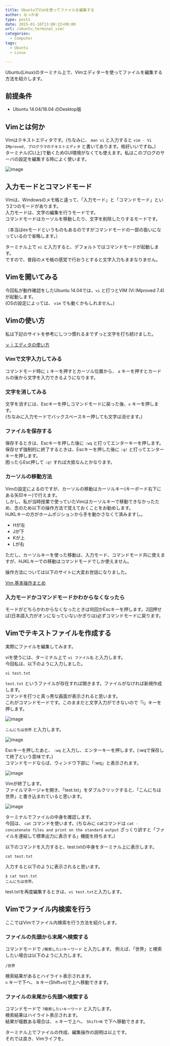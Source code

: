 ```yaml
---
title: UbuntuでVimを使ってファイルを編集する
author: なっかあ
type: posts
date: 2015-01-16T13:00:22+09:00
url: /ubuntu_terminal_vim/
categories:
  - Computer
tags:
  - Ubuntu
  - Linux

---
```


Ubuntu(Linux)のターミナル上で、Vimエディターを使ってファイルを編集する方法を紹介します。

## 前提条件

* Ubuntu 14.04/18.04 のDesktop版

## Vimとは何か

Vimはテキストエディタです。(ちなみに、 `man vi` と入力すると `vim - Vi IMproved, プログラマのテキストエディタ` と書いてあります。格好いいですね。)  
ターミナル(CLI上)で動くためGUI環境がなくても使えます。私はこのブログのサーバの設定を編集する時によく使います。

![image](/img/wp/ubuntu1804-vim-1024x798.png)

## 入力モードとコマンドモード

Vimは、Windowsのメモ帳と違って、「入力モード」と「コマンドモード」という2つのモードがあります。  
入力モードは、文字の編集を行うモードです。  
コマンドモードはカーソルを移動したり、文字を削除したりするモードです。  

（本当はexモードというものもあるのですがコマンドモードの一部の扱いになっているので省略します。）

ターミナル上で `vi` と入力すると、デフォルトではコマンドモードが起動します。  
ですので、普段のメモ帳の感覚で行おうとすると文字入力もままなりません。

## Vimを開いてみる

今回私が動作確認をしたUbuntu 14.04では、`vi` と打つとVIM (Vi IMproved 7.4)が起動します。  
(OSの設定によっては、 `vim` でも動くかもしれません。)

## Vimの使い方
 
私は下記のサイトを参考にしつつ慣れるまでずっと文字を打ち続けました。
  
[ｖｉエディタの使い方](http://net-newbie.com/linux/commands/vi.html)

### Vimで文字入力してみる

コマンドモード時に `i` キーを押すとカーソル位置から、 `a` キーを押すとカードルの後から文字を入力できるようになります。

### 文字を消してみる

文字を消すには、Escキーを押しコマンドモードに戻った後、`x` キーを押します。  
(ちなみに入力モードでバックスペースキー押しても文字は消せます。)

### ファイルを保存する

保存するときは、Escキーを押した後に `:wq` と打ってエンターキーを押します。  
保存せず強制的に終了するときは、Escキーを押した後に `:q!` と打ってエンターキーを押します。  
困ったらEsc押して `:q!` すれば大抵なんとかなります。

### カーソルの移動方法

Vimの設定によるのですが、カーソルの移動はカーソルキー(キーボード右下にある矢印キー)で行えます。  
しかし、私が当時授業で使っていたVimはカーソルキーで移動できなかったため、念のため以下の操作方法で覚えておくことをお勧めします。  
HJKLキーの方がホームポジションから手を動かさなくて済みますし。

  * Hが左
  * Jが下
  * Kが上
  * Lが右

ただし、カーソルキーを使った移動は、入力モード、コマンドモード共に使えますが、HJKLキーでの移動はコマンドモードでしか使えません。

操作方法については以下のサイトに大変お世話になりました。
  
[Vim 基本操作まとめ](http://archiva.jp/web/tool/vim_basic.html)

### 入力モードかコマンドモードかわからなくなったら

モードがどちらかわからなくなったときは何回かEscキーを押します。2回押せば(日本語入力がオンになっていないかぎりは)必ずコマンドモードに戻ります。

## Vimでテキストファイルを作成する

実際にファイルを編集してみます。

viを使うには、ターミナル上で `vi ファイル名` と入力します。  
今回私は、以下のように入力しました。

```
vi test.txt
```

`test.txt` というファイルが存在すれば開きます。ファイルがなければ新規作成します。  
コマンドを打つと真っ黒な画面が表示されると思います。  
これがコマンドモードです。このままだと文字入力ができないので「i」キーを押します。

![image](/img/wp/20141121_ubuntu_ter_vi_2-546x349.png)

`こんにちは世界` と入力します。
  
![image](/img/wp/20141121_ubuntu_ter_vi_3-546x350.png)

Escキーを押したあと、 `:wq` と入力し、エンターキーを押します。(:wqで保存して終了という意味です。)  
コマンドモードならば、ウィンドウ下部に「:wq」と表示されます。
  
![image](/img/wp/20141121_ubuntu_ter_vi_4-546x343.png)

Vimが終了します。  
ファイルマネージャを開き、「test.txt」をダブルクリックすると、「こんにちは世界」と書き込まれていると思います。
  
![image](/img/wp/20141121_ubuntu_ter_vi_5-546x409.jpg)

ターミナルでファイルの中身を確認します。  
今回は、 `cat` コマンドを使います。(ちなみに catコマンドは `cat - concatenate files and print on the standard output` ざっくり訳すと「ファイルを連結して標準出力に表示する」機能を持ちます。)

以下のコマンドを入力すると、test.txtの中身をターミナル上に表示します。

```
cat test.txt
```    

入力すると以下のように表示されると思います。

```
$ cat test.txt
こんにちは世界。
```

test.txtを再度編集するときは、`vi test.txt`と入力します。  

## Vimでファイル内検索を行う

ここではVimでファイル内検索を行う方法を紹介します。

### ファイルの先頭から末尾へ検索する

コマンドモードで `/検索したいキーワード` と入力します。 
例えば、「世界」と検索したい場合は以下のように入力します。

```
/世界
```

検索結果があるとハイライト表示されます。  
`n` キーで下へ、 `N` キー(Shift+n)で上へ移動できます。

### ファイルの末尾から先頭へ検索する

コマンドモードで `?検索したいキーワード` と入力します。  
検索結果はハイライト表示されます。  
結果が複数ある場合は、 `n` キーで上へ、 `Shift+N` で下へ移動できます。


ターミナル上でファイルの作成、編集操作の説明は以上です。  
それでは良き、Vimライフを。
